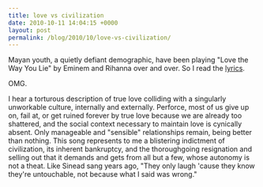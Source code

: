 ```yaml
---
title: love vs civilization
date: 2010-10-11 14:04:15 +0000
layout: post
permalink: /blog/2010/10/love-vs-civilization/
---
```


Mayan youth, a quietly defiant demographic, have been playing "Love the Way You Lie" by Eminem and Rihanna over and over. So I read the [lyrics][1].

OMG.

I hear a torturous description of true love colliding with a singularly unworkable culture, internally and externally. Perforce, most of us give up on, fail at, or get ruined forever by true love because we are already too shattered, and the social context necessary to maintain love is cynically absent. Only manageable and "sensible" relationships remain, being better than nothing. This song represents to me a blistering indictment of civilization, its inherent bankruptcy, and the thoroughgoing resignation and selling out that it demands and gets from all but a few, whose autonomy is not a theat. Like Sinead sang years ago, "They only laugh 'cause they know they're untouchable, not because what I said was wrong."

   [1]: http://www.directlyrics.com/eminem-love-the-way-you-lie-lyrics.html
